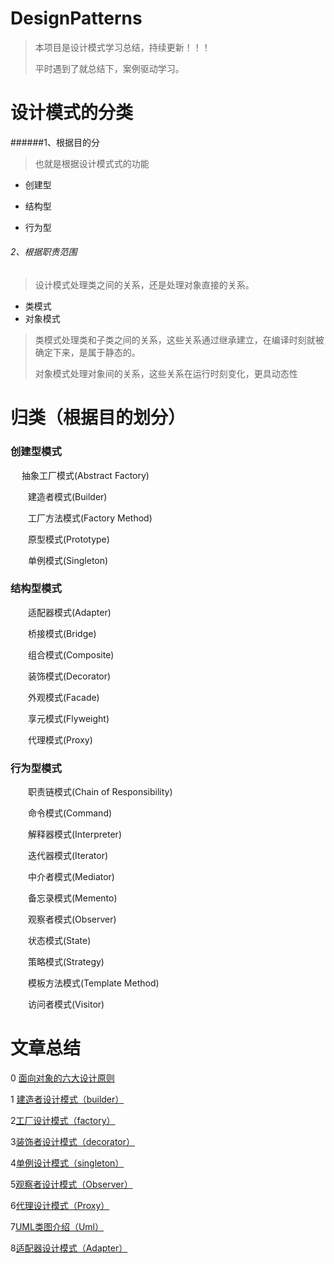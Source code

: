 # DesignPatterns

>本项目是设计模式学习总结，持续更新！！！
>
>平时遇到了就总结下，案例驱动学习。

# 设计模式的分类

######1、根据目的分

>也就是根据设计模式式的功能

- 创建型

- 结构型

- 行为型

###### 2、根据职责范围

>设计模式处理类之间的关系，还是处理对象直接的关系。

- 类模式 
- 对象模式

>类模式处理类和子类之间的关系，这些关系通过继承建立，在编译时刻就被确定下来，是属于静态的。
>
>对象模式处理对象间的关系，这些关系在运行时刻变化，更具动态性

# 归类（根据目的划分）

### 创建型模式
　  抽象工厂模式(Abstract Factory)
   
　　建造者模式(Builder)
  
　　工厂方法模式(Factory Method)
  
　　原型模式(Prototype)
  
　　单例模式(Singleton) 
  
 ### 结构型模式
　　适配器模式(Adapter)
  
　　桥接模式(Bridge)
  
　　组合模式(Composite)
  
　　装饰模式(Decorator)
  
　　外观模式(Facade)
  
　　享元模式(Flyweight)
  
　　代理模式(Proxy)
### 行为型模式
　　职责链模式(Chain of Responsibility)
  
　　命令模式(Command)
  
　　解释器模式(Interpreter)
  
　　迭代器模式(Iterator)
  
　　中介者模式(Mediator)
  
　　备忘录模式(Memento)
  
　　观察者模式(Observer)
  
　　状态模式(State)
  
　　策略模式(Strategy)
  
　　模板方法模式(Template Method)
  
　　访问者模式(Visitor)
  
# 文章总结 
  
0 [面向对象的六大设计原则](https://blog.csdn.net/qq_38350635/article/details/88541282)

1 [建造者设计模式（builder）](https://blog.csdn.net/qq_38350635/article/details/88094656)

2[工厂设计模式（factory）](https://blog.csdn.net/qq_38350635/article/details/88594159)

3[装饰者设计模式（decorator）](https://blog.csdn.net/qq_38350635/article/details/89075079)

4[单例设计模式（singleton）](https://blog.csdn.net/qq_38350635/article/details/89109802)

5[观察者设计模式（Observer）](https://blog.csdn.net/qq_38350635/article/details/89195121)

6[代理设计模式（Proxy）](https://blog.csdn.net/qq_38350635/article/details/89302130)

7[UML类图介绍（Uml）](https://blog.csdn.net/qq_38350635/article/details/89421846)

8[适配器设计模式（Adapter）](https://blog.csdn.net/qq_38350635/article/details/89478771)
